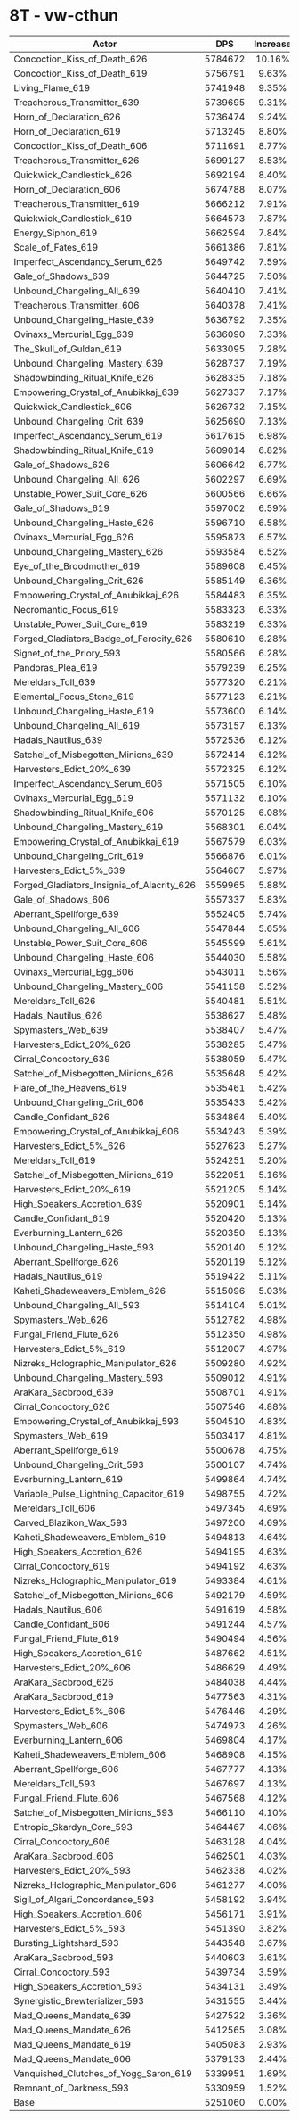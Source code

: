 # 8T - vw-cthun
| Actor | DPS | Increase |
|---|:---:|:---:|
|Concoction_Kiss_of_Death_626|5784672|10.16%|
|Concoction_Kiss_of_Death_619|5756791|9.63%|
|Living_Flame_619|5741948|9.35%|
|Treacherous_Transmitter_639|5739695|9.31%|
|Horn_of_Declaration_626|5736474|9.24%|
|Horn_of_Declaration_619|5713245|8.80%|
|Concoction_Kiss_of_Death_606|5711691|8.77%|
|Treacherous_Transmitter_626|5699127|8.53%|
|Quickwick_Candlestick_626|5692194|8.40%|
|Horn_of_Declaration_606|5674788|8.07%|
|Treacherous_Transmitter_619|5666212|7.91%|
|Quickwick_Candlestick_619|5664573|7.87%|
|Energy_Siphon_619|5662594|7.84%|
|Scale_of_Fates_619|5661386|7.81%|
|Imperfect_Ascendancy_Serum_626|5649742|7.59%|
|Gale_of_Shadows_639|5644725|7.50%|
|Unbound_Changeling_All_639|5640410|7.41%|
|Treacherous_Transmitter_606|5640378|7.41%|
|Unbound_Changeling_Haste_639|5636792|7.35%|
|Ovinaxs_Mercurial_Egg_639|5636090|7.33%|
|The_Skull_of_Guldan_619|5633095|7.28%|
|Unbound_Changeling_Mastery_639|5628737|7.19%|
|Shadowbinding_Ritual_Knife_626|5628335|7.18%|
|Empowering_Crystal_of_Anubikkaj_639|5627337|7.17%|
|Quickwick_Candlestick_606|5626732|7.15%|
|Unbound_Changeling_Crit_639|5625690|7.13%|
|Imperfect_Ascendancy_Serum_619|5617615|6.98%|
|Shadowbinding_Ritual_Knife_619|5609014|6.82%|
|Gale_of_Shadows_626|5606642|6.77%|
|Unbound_Changeling_All_626|5602297|6.69%|
|Unstable_Power_Suit_Core_626|5600566|6.66%|
|Gale_of_Shadows_619|5597002|6.59%|
|Unbound_Changeling_Haste_626|5596710|6.58%|
|Ovinaxs_Mercurial_Egg_626|5595873|6.57%|
|Unbound_Changeling_Mastery_626|5593584|6.52%|
|Eye_of_the_Broodmother_619|5589608|6.45%|
|Unbound_Changeling_Crit_626|5585149|6.36%|
|Empowering_Crystal_of_Anubikkaj_626|5584483|6.35%|
|Necromantic_Focus_619|5583323|6.33%|
|Unstable_Power_Suit_Core_619|5583219|6.33%|
|Forged_Gladiators_Badge_of_Ferocity_626|5580610|6.28%|
|Signet_of_the_Priory_593|5580566|6.28%|
|Pandoras_Plea_619|5579239|6.25%|
|Mereldars_Toll_639|5577320|6.21%|
|Elemental_Focus_Stone_619|5577123|6.21%|
|Unbound_Changeling_Haste_619|5573600|6.14%|
|Unbound_Changeling_All_619|5573157|6.13%|
|Hadals_Nautilus_639|5572536|6.12%|
|Satchel_of_Misbegotten_Minions_639|5572414|6.12%|
|Harvesters_Edict_20%_639|5572325|6.12%|
|Imperfect_Ascendancy_Serum_606|5571505|6.10%|
|Ovinaxs_Mercurial_Egg_619|5571132|6.10%|
|Shadowbinding_Ritual_Knife_606|5570125|6.08%|
|Unbound_Changeling_Mastery_619|5568301|6.04%|
|Empowering_Crystal_of_Anubikkaj_619|5567579|6.03%|
|Unbound_Changeling_Crit_619|5566876|6.01%|
|Harvesters_Edict_5%_639|5564607|5.97%|
|Forged_Gladiators_Insignia_of_Alacrity_626|5559965|5.88%|
|Gale_of_Shadows_606|5557337|5.83%|
|Aberrant_Spellforge_639|5552405|5.74%|
|Unbound_Changeling_All_606|5547844|5.65%|
|Unstable_Power_Suit_Core_606|5545599|5.61%|
|Unbound_Changeling_Haste_606|5544030|5.58%|
|Ovinaxs_Mercurial_Egg_606|5543011|5.56%|
|Unbound_Changeling_Mastery_606|5541158|5.52%|
|Mereldars_Toll_626|5540481|5.51%|
|Hadals_Nautilus_626|5538627|5.48%|
|Spymasters_Web_639|5538407|5.47%|
|Harvesters_Edict_20%_626|5538285|5.47%|
|Cirral_Concoctory_639|5538059|5.47%|
|Satchel_of_Misbegotten_Minions_626|5535648|5.42%|
|Flare_of_the_Heavens_619|5535461|5.42%|
|Unbound_Changeling_Crit_606|5535433|5.42%|
|Candle_Confidant_626|5534864|5.40%|
|Empowering_Crystal_of_Anubikkaj_606|5534243|5.39%|
|Harvesters_Edict_5%_626|5527623|5.27%|
|Mereldars_Toll_619|5524251|5.20%|
|Satchel_of_Misbegotten_Minions_619|5522051|5.16%|
|Harvesters_Edict_20%_619|5521205|5.14%|
|High_Speakers_Accretion_639|5520901|5.14%|
|Candle_Confidant_619|5520420|5.13%|
|Everburning_Lantern_626|5520350|5.13%|
|Unbound_Changeling_Haste_593|5520140|5.12%|
|Aberrant_Spellforge_626|5520119|5.12%|
|Hadals_Nautilus_619|5519422|5.11%|
|Kaheti_Shadeweavers_Emblem_626|5515096|5.03%|
|Unbound_Changeling_All_593|5514104|5.01%|
|Spymasters_Web_626|5512782|4.98%|
|Fungal_Friend_Flute_626|5512350|4.98%|
|Harvesters_Edict_5%_619|5512007|4.97%|
|Nizreks_Holographic_Manipulator_626|5509280|4.92%|
|Unbound_Changeling_Mastery_593|5509012|4.91%|
|AraKara_Sacbrood_639|5508701|4.91%|
|Cirral_Concoctory_626|5507546|4.88%|
|Empowering_Crystal_of_Anubikkaj_593|5504510|4.83%|
|Spymasters_Web_619|5503417|4.81%|
|Aberrant_Spellforge_619|5500678|4.75%|
|Unbound_Changeling_Crit_593|5500107|4.74%|
|Everburning_Lantern_619|5499864|4.74%|
|Variable_Pulse_Lightning_Capacitor_619|5498755|4.72%|
|Mereldars_Toll_606|5497345|4.69%|
|Carved_Blazikon_Wax_593|5497200|4.69%|
|Kaheti_Shadeweavers_Emblem_619|5494813|4.64%|
|High_Speakers_Accretion_626|5494195|4.63%|
|Cirral_Concoctory_619|5494192|4.63%|
|Nizreks_Holographic_Manipulator_619|5493384|4.61%|
|Satchel_of_Misbegotten_Minions_606|5492179|4.59%|
|Hadals_Nautilus_606|5491619|4.58%|
|Candle_Confidant_606|5491244|4.57%|
|Fungal_Friend_Flute_619|5490494|4.56%|
|High_Speakers_Accretion_619|5487662|4.51%|
|Harvesters_Edict_20%_606|5486629|4.49%|
|AraKara_Sacbrood_626|5484038|4.44%|
|AraKara_Sacbrood_619|5477563|4.31%|
|Harvesters_Edict_5%_606|5476446|4.29%|
|Spymasters_Web_606|5474973|4.26%|
|Everburning_Lantern_606|5469804|4.17%|
|Kaheti_Shadeweavers_Emblem_606|5468908|4.15%|
|Aberrant_Spellforge_606|5467777|4.13%|
|Mereldars_Toll_593|5467697|4.13%|
|Fungal_Friend_Flute_606|5467568|4.12%|
|Satchel_of_Misbegotten_Minions_593|5466110|4.10%|
|Entropic_Skardyn_Core_593|5464467|4.06%|
|Cirral_Concoctory_606|5463128|4.04%|
|AraKara_Sacbrood_606|5462501|4.03%|
|Harvesters_Edict_20%_593|5462338|4.02%|
|Nizreks_Holographic_Manipulator_606|5461277|4.00%|
|Sigil_of_Algari_Concordance_593|5458192|3.94%|
|High_Speakers_Accretion_606|5456171|3.91%|
|Harvesters_Edict_5%_593|5451390|3.82%|
|Bursting_Lightshard_593|5443548|3.67%|
|AraKara_Sacbrood_593|5440603|3.61%|
|Cirral_Concoctory_593|5439734|3.59%|
|High_Speakers_Accretion_593|5434131|3.49%|
|Synergistic_Brewterializer_593|5431555|3.44%|
|Mad_Queens_Mandate_639|5427522|3.36%|
|Mad_Queens_Mandate_626|5412565|3.08%|
|Mad_Queens_Mandate_619|5405083|2.93%|
|Mad_Queens_Mandate_606|5379133|2.44%|
|Vanquished_Clutches_of_Yogg_Saron_619|5339951|1.69%|
|Remnant_of_Darkness_593|5330959|1.52%|
|Base|5251060|0.00%|
